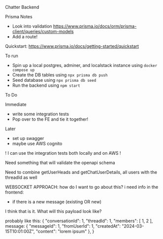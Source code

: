 Chatter Backend

Prisma Notes

- Look into validation
  https://www.prisma.io/docs/orm/prisma-client/queries/custom-models
- Add a route!

Quickstart: https://www.prisma.io/docs/getting-started/quickstart

To run

- Spin up a local postgres, adminer, and localstack instance using `docker compose up`
- Create the DB tables using `npx prisma db push`
- Seed database using `npx prisma db seed`
- Run the backend using `npm start`

To Do

Immediate
  - write some integration tests
  - Pop over to the FE and tie it together!

Later
  - set up swagger
  - maybe use AWS cognito

! I can use the integration tests both locally and on AWS !

Need something that will validate the openapi schema

Need to combine getUserHeads and getChatUserDetails, all users with the threadId as well


WEBSOCKET APPROACH:
how do I want to go about this?
i need info in the frontend:
* if there is a new message (existing OR new)

I think that is it. What will this payload look like?

probably like this:
{
  "conversationId": 1,
  "threadId": 1,
  "members": [
    1,
    2
  ],
  message: {
    "messageId": 1,
    "fromUserId": 1,
    "createdAt": "2024-03-15T10:01:00Z",
    "content": "lorem ipsum"
  },
}